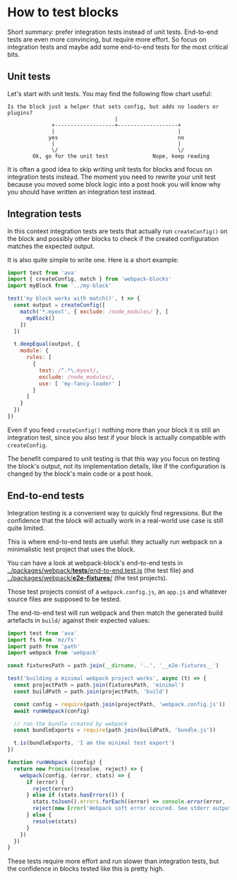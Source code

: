 # How to test blocks

Short summary: prefer integration tests instead of unit tests. End-to-end tests are even more convincing, but require more effort. So focus on integration tests and maybe add some end-to-end tests for the most critical bits.


## Unit tests

Let's start with unit tests. You may find the following flow chart useful:

```
Is the block just a helper that sets config, but adds no loaders or plugins?
                                  |
              +-------------------+-------------------+
              |                                       |
             yes                                      no
              |                                       |
              \/                                      \/
        Ok, go for the unit test              Nope, keep reading
```

It is often a good idea to skip writing unit tests for blocks and focus on integration tests instead. The moment you need to rewrite your unit test because you moved some block logic into a post hook you will know why you should have written an integration test instead.


## Integration tests

In this context integration tests are tests that actually run `createConfig()` on the block and possibly other blocks to check if the created configuration matches the expected output.

It is also quite simple to write one. Here is a short example:

```js
import test from 'ava'
import { createConfig, match } from 'webpack-blocks'
import myBlock from '../my-block'

test('my block works with match()', t => {
  const output = createConfig([
    match('*.myext', { exclude: /node_modules/ }, [
      myBlock()
    ])
  ])

  t.deepEqual(output, {
    module: {
      rules: [
        {
          test: /^.*\.myext/,
          exclude: /node_modules/,
          use: [ 'my-fancy-loader' ]
        }
      ]
    }
  })
})
```

Even if you feed `createConfig()` nothing more than your block it is still an integration test, since you also test if your block is actually compatible with `createConfig`.

The benefit compared to unit testing is that this way you focus on testing the block's output, not its implementation details, like if the configuration is changed by the block's main code or a post hook.


## End-to-end tests

Integration testing is a convenient way to quickly find regressions. But the confidence that the block will actually work in a real-world use case is still quite limited.

This is where end-to-end tests are useful: they actually run webpack on a minimalistic test project that uses the block.

You can have a look at webpack-block's end-to-end tests in [../packages/webpack/__tests__/end-to-end.test.js](packages/webpack/__tests__/end-to-end.test.js) (the test file) and [../packages/webpack/__e2e-fixtures__/](packages/webpack/__e2e-fixtures__/) (the test projects).

Those test projects consist of a `webpack.config.js`, an `app.js` and whatever source files are supposed to be tested.

The end-to-end test will run webpack and then match the generated build artefacts in `build/` against their expected values:

```js
import test from 'ava'
import fs from 'mz/fs'
import path from 'path'
import webpack from 'webpack'

const fixturesPath = path.join(__dirname, '..', '__e2e-fixtures__')

test('building a minimal webpack project works', async (t) => {
  const projectPath = path.join(fixturesPath, 'minimal')
  const buildPath = path.join(projectPath, 'build')

  const config = require(path.join(projectPath, 'webpack.config.js'))
  await runWebpack(config)

  // run the bundle created by webpack
  const bundleExports = require(path.join(buildPath, 'bundle.js'))

  t.is(bundleExports, 'I am the minimal test export')
})

function runWebpack (config) {
  return new Promise((resolve, reject) => {
    webpack(config, (error, stats) => {
      if (error) {
        reject(error)
      } else if (stats.hasErrors()) {
        stats.toJson().errors.forEach((error) => console.error(error, '\n'))
        reject(new Error('Webpack soft error occured. See stderr output.'))
      } else {
        resolve(stats)
      }
    })
  })
}
```

These tests require more effort and run slower than integration tests, but the confidence in blocks tested like this is pretty high.
